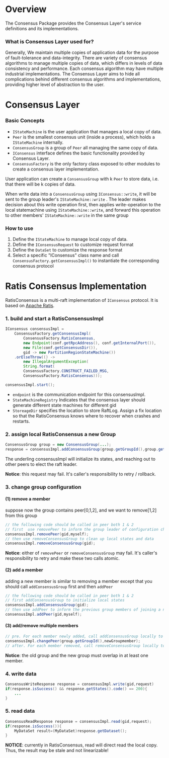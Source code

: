 <!--

    Licensed to the Apache Software Foundation (ASF) under one
    or more contributor license agreements.  See the NOTICE file
    distributed with this work for additional information
    regarding copyright ownership.  The ASF licenses this file
    to you under the Apache License, Version 2.0 (the
    "License"); you may not use this file except in compliance
    with the License.  You may obtain a copy of the License at

        http://www.apache.org/licenses/LICENSE-2.0

    Unless required by applicable law or agreed to in writing,
    software distributed under the License is distributed on an
    "AS IS" BASIS, WITHOUT WARRANTIES OR CONDITIONS OF ANY
    KIND, either express or implied.  See the License for the
    specific language governing permissions and limitations
    under the License.

-->

# Overview

The Consensus Package provides the Consensus Layer's service definitions and its implementations.

### What is Consensus Layer used for?

Generally, We maintain multiple copies of application data for the purpose of fault-tolerance and
data-integrity. There are variety of consensus algorithms to manage multiple copies of data, which
differs in levels of data consistency and performance. Each consensus algorithm may have multiple
industrial implementations. The Consensus Layer aims to hide all complications behind different
consensus algorithms and implementations, providing higher level of abstraction to the user.

# Consensus Layer

### Basic Concepts

* `IStateMachine` is the user application that manages a local copy of data.
* `Peer` is the smallest consensus unit (inside a process), which holds a `IStateMachine`
  internally.
* `ConsensusGroup` is a group of `Peer` all managing the same copy of data.
* `IConsensus` interface defines the basic functionality provided by Consensus Layer.
* `ConsensusFactory` is the only factory class exposed to other modules to create a consensus layer
  implementation.

User application can create a `ConsensusGroup` with k `Peer` to store data, i.e. that there will be
k copies of data.

When write data into a `ConsensusGroup` using `IConsensus::write`, it will be sent to the group
leader's `IStateMachine::write` . The leader makes decision about this write operation first, then
applies write-operation to the local statemachine using `IStateMachine::write`, and forward this
operation to other members' `IStateMachine::write` in the same group

### How to use

1. Define the  `IStateMachine` to manage local copy of data.
2. Define the `IConsensusRequest` to customize request format
3. Define the `DataSet` to customize the response format
4. Select a specific "IConsensus" class name and call `ConsensusFactory.getConsensusImpl()` to
   instantiate the corresponding consensus protocol

# Ratis Consensus Implementation

RatisConsensus is a multi-raft implementation of `IConsensus` protocol. It is based
on [Apache Ratis](https://ratis.apache.org/).

### 1. build and start a RatisConsensusImpl

```java
IConsensus consensusImpl =
    ConsensusFactory.getConsensusImpl(
        ConsensusFactory.RatisConsensus,
        new Endpoint(conf.getRpcAddress(), conf.getInternalPort()),
        new File(conf.getConsensusDir()),
        gid -> new PartitionRegionStateMachine())
    .orElseThrow(() ->
        new IllegalArgumentException(
        String.format(
        ConsensusFactory.CONSTRUCT_FAILED_MSG,
        ConsensusFactory.RatisConsensus)));

consensusImpl.start();
```

* `endpoint` is the communication endpoint for this consensusImpl.
* `StateMachineRegistry` Indicates that the consensus layer should generate different state machines for different gid
* `StoreageDir` specifies the location to store RaftLog. Assign a fix location so that the
  RatisConsensus knows where to recover when crashes and restarts.

### 2. assign local RatisConsensus a new Group

```java
ConsensusGroup group = new ConsensusGroup(...);
response = consensusImpl.addConsensusGroup(group.getGroupId(),group.getPeers());
```

The underling consensusImpl will initialize its states, and reaching out to other peers to elect the
raft leader.

**Notice**: this request may fail. It's caller's responsibility to retry / rollback.

### 3. change group configuration

#### (1) remove a member

suppose now the group contains peer[0,1,2], and we want to remove[1,2] from this group

```java
// the following code should be called in peer both 1 & 2
// first  use removePeer to inform the group leader of configuration change 
consensusImpl.removePeer(gid,myself);
// then use removeConsensusGroup to clean up local states and data
consensusImpl.removeConsensusGroup(gid);
```

**Notice**: either of `removePeer` or `removeConsensusGroup` may fail. It's caller's responsibility
to retry and make these two calls atomic.

#### (2) add a member

adding a new member is similar to removing a member except that you should call `addConsensusGroup`
first and then `addPeer`

```java
// the following code should be called in peer both 1 & 2
// first addConsensusGroup to initialize local states
consensusImpl.addConsensusGroup(gid);
// then use addPeer to inform the previous group members of joining a new member
consensusImpl.addPeer(gid,myself);
```

#### (3) add/remove multiple members

```java
// pre. For each member newly added, call addConsensusGroup locally to initialize
consensusImpl.changePeer(group.getGroupId(),newGroupmember);
// after. For each member removed, call removeConsensusGroup locally to clean up
```

**Notice**: the old group and the new group must overlap in at least one member.

### 4. write data

```java
ConsensusWriteResponse response = consensusImpl.write(gid,request)
if(response.isSuccess() && response.getStates().code() == 200){
    ...
}
```

### 5. read data

```java
ConsensusReadResponse response = consensusImpl.read(gid,request);
if(response.isSuccess()){
    MyDataSet result=(MyDataSet)response.getDataset();
}
```

**NOTICE**: currently in RatisConsensus, read will direct read the local copy. Thus, the result may
be stale and not linearizable!


